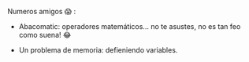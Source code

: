 Numeros amigos :scream: :

  * Abacomatic: operadores matemáticos... no te asustes, no es tan feo como suena! :joy:

  * Un problema de memoria: defieniendo variables.